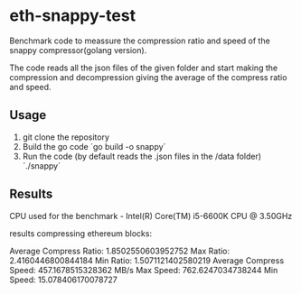# eth-snappy-test

Benchmark code to meassure the compression ratio and speed of the snappy compressor(golang version).

The code reads all the json files of the given folder and start making the compression and decompression giving the average of the compress ratio and speed.

## Usage

1. git clone the repository
2. Build the go code
    ´go build -o snappy´
3. Run the code (by default reads the .json files in the /data folder)
    ´./snappy´
    
## Results

CPU used for the benchmark - Intel(R) Core(TM) i5-6600K CPU @ 3.50GHz

results compressing ethereum blocks:

Average Compress Ratio:  1.8502550603952752
Max Ratio:  2.4160446800844184 Min Ratio:  1.5071121402580219
Average Compress Speed:  457.1678515328362 MB/s
Max Speed:  762.6247034738244 Min Speed:  15.078406170078727
